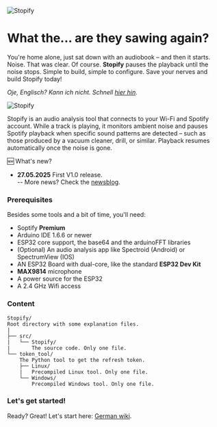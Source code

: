 ![Stopify](http://www.nikolairadke.de/stopify/stopify_back_3.jpg)
# What the... are they sawing again?

You're home alone, just sat down with an audiobook – and then it starts. Noise. That was clear. Of course. **Stopify** pauses 
the playback until the noise stops. Simple to build, simple to configure. Save your nerves and build Stopify today!
  
*Oje, Englisch? Kann ich nicht. Schnell [hier hin](https://github.com/NikolaiRadke/Stopify/wiki)*.  

![Stopify](http://www.nikolairadke.de/stopify/stopify_3.jpg)
  
Stopify is an audio analysis tool that connects to your Wi-Fi and Spotify account. While a track is playing, it monitors ambient 
noise and pauses Spotify playback when specific sound patterns are detected – such as those produced by a vacuum cleaner, drill, 
or similar. Playback resumes automatically once the noise is gone.

🆕 What's new?  
* **27.05.2025** First V1.0 release.  
    -- More news? Check the [newsblog](https://github.com/NikolaiRadke/Stopify/tree/main/NEWS.md).
     
### Prerequisites
  
Besides some tools and a bit of time, you'll need:
* Soptify **Premium**
* Arduino IDE 1.6.6 or newer
* ESP32 core support, the base64 and the arduinoFFT libraries
* (Optional) An audio analysis app like Spectroid (Android) or SpectrumView (IOS)
* AN ESP32 Board with dual-core, like the standard **ESP32 Dev Kit**
* **MAX9814** microphone
* A power source for the ESP32
* A 2.4 GHz Wifi access

### Content
  
```
Stopify/
Root directory with some explanation files.  
|
├── src/
|   └── Stopify/
|       The source code. Only one file.
└── token_tool/
    The Python tool to get the refresh token.
    ├── Linux/
    |   Precompiled Linux tool. Only one file.
    └── Windows/
        Precompiled Windows tool. Only one file.
```

### Let's get started!

Ready? Great! Let's start here: [German wiki](https://github.com/NikolaiRadke/Stopify/wiki).  



